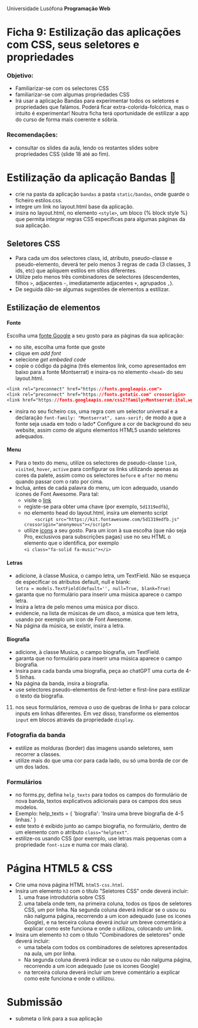 Universidade Lusófona
**Programação Web**

# Ficha 9: Estilização das aplicações com CSS, seus seletores e propriedades 

### Objetivo:
* Familiarizar-se com os selectores CSS 
* familiarizar-se com algumas propriedades CSS
* Irá usar a aplicação Bandas para experimentar todos os seletores e propriedades que falámos. Poderá ficar extra-colorida-folcórica, mas o intuito é experimentar! Noutra ficha terá oportunidade de estilizar a app do curso de forma mais coerente e sóbria. 

### Recomendações:
* consultar os slides da aula, lendo os restantes slides sobre propriedades CSS (slide 18 até ao fim).

# Estilização da aplicação Bandas 🎸
* crie na pasta da aplicação `bandas` a pasta `static/bandas`, onde guarde o ficheiro estilos.css.
* integre um link no layout.html base da aplicação.
* insira no layout.html, no elemento `<style>`, um bloco {% block style %} que permita integrar regras CSS específicas para algumas páginas da sua aplicação.
 
## Seletores CSS
* Para cada um dos selectores class, id, atributo, pseudo-classe e pseudo-elemento, deverá ter pelo menos 3 regras de cada (3 classes, 3 ids, etc) que apliquem estilos em sítios diferentes. 
* Utilize pelo menos três combinadores de selectores (descendentes, filhos `>`, adjacentes `~`, imediatamente adjacentes `+`, agrupados `,`). 
* De seguida dão-se algumas sugestões de elementos a estilizar.
 
## Estilização de elementos

#### Fonte
Escolha uma [fonte Google](https://fonts.google.com/) a seu gosto para as páginas da sua aplicação:
* no site, escolha uma fonte que goste
* clique em *add font*
* selecione *get embeded code*
* copie o código da página (três elementos link, como apresentados em baixo para a fonte Montserrat) e insira-os no elemento `<head>` do seu layout.html.
```css
<link rel="preconnect" href="https://fonts.googleapis.com">
<link rel="preconnect" href="https://fonts.gstatic.com" crossorigin>
<link href="https://fonts.googleapis.com/css2?family=Montserrat:ital,wght@0,100..900;1,100..900&display=swap" rel="stylesheet">
```
* insira no seu ficheiro css, uma regra com um selector universal e a declaração `font-family: "Montserrat", sans-serif;` de modo a que a fonte seja usada em todo o lado* Configure a cor de background do seu website, assim como de alguns elementos HTML5 usando seletores adequados. 

#### Menu
* Para o texto do menu, utilize os selectores de pseudo-classe `link`, `visited`, `hover`, `active` para configurar os links utilizando apenas as cores da palete, assim como os selectores `before` e `after` no menu quando passar com o rato por cima.
* Inclua, antes de cada palavra do menu, um icon adequado, usando ícones de Font Awesome. Para tal:
   * visite o [link](https://fontawesome.com/start)
   * registe-se para obter uma chave (por exemplo, `5d1319edfb`), 
   * no elemento head do layout.html, insira um elemento script   
`    <script src="https://kit.fontawesome.com/5d1319edfb.js" crossorigin="anonymous"></script>`
   * utilize [icons](https://fontawesome.com/search?q=music&o=r) a seu gosto. Para um icon à sua escolha (que não seja Pro, exclusivos para subscrições pagas) use no seu HTML o elemento que o identifica, por exemplo<br>`<i class="fa-solid fa-music"></i>`

#### Letras
* adicione, à classe Musica, o campo letra, um TextField. Não se esqueça de especificar os atributos default, null e blank:<br> `letra = models.TextField(default='', null=True, blank=True)`
* garanta que no formulário para inserir uma música aparece o campo letra.
* Insira a letra de pelo menos uma música por disco.
* evidencie, na lista de músicas de um disco, a música que tem letra, usando por exemplo um icon de Font Awesome.
* Na página da música, se existir, insira a letra.

#### Biografia
* adicione, à classe Musica, o campo biografia, um TextField.
* garanta que no formulário para inserir uma música aparece o campo biografia.
* Insira para cada banda uma biografia, peça ao chatGPT uma curta de 4-5 linhas.
* Na página da banda, insira a biografia.
* use selectores pseudo-elementos de first-letter e first-line para estilizar o texto da biografia.
11. nos seus formulários, remova o uso de quebras de linha `br` para colocar inputs em linhas diferentes. Em vez disso, transforme os elementos `input` em blocos através da propriedade `display`. 

### Fotografia da banda
* estilize as molduras (border) das imagens usando seletores, sem recorrer a classes.
* utilize mais do que uma cor para cada lado, ou só uma borda de cor de um dos lados.

### Formulários
* no forms.py, defina `help_texts` para todos os campos do formulário de nova banda, textos explicativos adicionais para os campos dos seus modelos.
* Exemplo: 
        help_texts = {
            'biografia': 'Insira uma breve biografia de 4-5 linhas.'
        }
* este texto é exibido junto ao campo biografia, no formulário, dentro de um elemento com o atributo `class="helptext"`.
* estilize-os usando CSS (por exemplo, use letras mais pequenas com a propriedade `font-size` e numa cor mais clara).


# Página HTML5 & CSS

* Crie uma nova página HTML `html5-css.html`.
* Insira um elemento `h3` com o título "Seletores CSS" onde deverá incluir:
    1. uma frase introdutória sobre CSS 
    2. uma tabela onde tem, na primeira coluna, todos os tipos de seletores CSS, um por linha. Na segunda coluna deverá indicar se o usou ou não nalguma página, recorrendo a um icon adequado (use os icones Google), e na terceira coluna deverá incluir um breve comentário a explicar como este funciona e onde o utilizou, colocando um link. 
* Insira um elemento `h3` com o título "Combinadores de seletores" onde deverá incluir:
    * uma tabela com todos os combinadores de seletores apresentados na aula, um por linha.
    * Na segunda coluna deverá indicar se o usou ou não nalguma página, recorrendo a um icon adequado (use os icones Google)
    * na terceira coluna deverá incluir um breve comentário a explicar como este funciona e onde o utilizou.


# Submissão
* submeta o link para a sua aplicação
